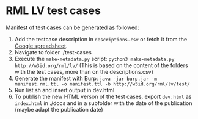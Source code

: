 # RML LV test cases

Manifest of test cases can be generated as followed:

1. Add the testcase description in `descriptions.csv` or fetch it from the [Google spreadsheet](https://docs.google.com/spreadsheets/d/1Ui216z2cF8bNAbdZvws-JoAhcjj4M2k_NlfzmCh1jh8/edit?gid=1769343477#gid=1769343477).
2. Navigate to folder ./test-cases
3. Execute the `make-metadata.py` script: `python3 make-metadata.py http://w3id.org/rml/lv/`
   (This is based on the content of the folders with the test cases, more than on the descriptions.csv)
4. Generate the manifest with [Burp](https://github.com/kg-construct/BURP): `java -jar burp.jar -m manifest.rml.ttl -o manifest.ttl -b http://w3id.org/rml/lv/test/`
5. Run list.sh and insert output in dev.html
6. To publish the new HTML verson of the test cases, export `dev.html` as `index.html` in ./docs and in a subfolder with the date of the publication (maybe adapt the publication date)

